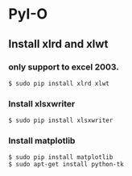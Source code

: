 # PyI-O
## Install xlrd and xlwt
### only support to excel 2003.
```
$ sudo pip install xlrd xlwt
```
### Install xlsxwriter
```
$ sudo pip install xlsxwriter
```
### Install matplotlib
```
$ sudo pip install matplotlib
$ sudo apt-get install python-tk
```
